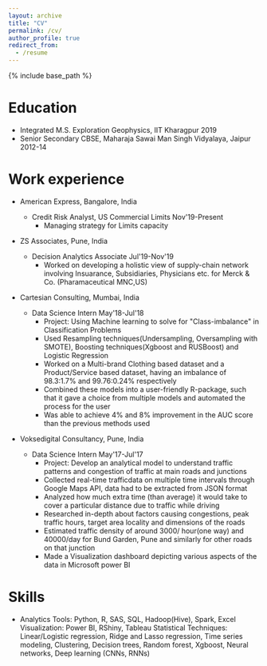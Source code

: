 ```yaml
---
layout: archive
title: "CV"
permalink: /cv/
author_profile: true
redirect_from:
  - /resume
---
```


{% include base_path %}

Education
======

* Integrated M.S. Exploration Geophysics, IIT Kharagpur 2019
* Senior Secondary CBSE, Maharaja Sawai Man Singh Vidyalaya, Jaipur 2012-14

Work experience
======

* American Express, Bangalore, India
  * Credit Risk Analyst, US Commercial Limits Nov'19-Present
    * Managing strategy for Limits capacity  

* ZS Associates, Pune, India
  * Decision Analytics Associate Jul'19-Nov'19
    * Worked on developing a holistic view of supply-chain network involving Insuarance, Subsidiaries, Physicians etc. for Merck & Co. (Pharamaceutical MNC,US)

* Cartesian Consulting, Mumbai, India
  * Data Science Intern May'18-Jul'18
    * Project: Using Machine learning to solve for "Class-imbalance" in Classification Problems
    * Used Resampling techniques(Undersampling, Oversampling with SMOTE), Boosting techniques(Xgboost and RUSBoost) and Logistic Regression
    * Worked on a Multi-brand Clothing based dataset and a Product/Service based dataset, having an imbalance of 98.3:1.7% and 99.76:0.24% respectively
    * Combined these models into a user-friendly R-package, such that it gave a choice from multiple models and automated the process for the user
    * Was able to achieve 4% and 8% improvement in the AUC score than the previous methods used
     
* Voksedigital Consultancy, Pune, India
  * Data Science Intern May'17-Jul'17
    * Project: Develop an analytical model to understand traffic patterns and congestion of traffic at main roads and junctions
    * Collected real-time trafficdata on multiple time intervals through Google Maps API, data had to be extracted from JSON format
    * Analyzed how much extra time (than average) it would take to cover a particular distance due to traffic while driving
    * Researched in-depth about factors causing congestions, peak traffic hours, target area locality and dimensions of the roads
    * Estimated traffic density of around 3000/ hour(one way) and 40000/day for Bund Garden, Pune and similarly for other roads on that junction
    * Made a Visualization dashboard depicting various aspects of the data in Microsoft power BI       

Skills
======
* Analytics Tools: Python, R, SAS, SQL, Hadoop(Hive), Spark, Excel
Visualization: Power BI, RShiny, Tableau
Statistical Techniques: Linear/Logistic regression, Ridge and Lasso regression, Time series modeling, Clustering, Decision trees, Random forest, Xgboost, Neural networks, Deep learning (CNNs, RNNs)

